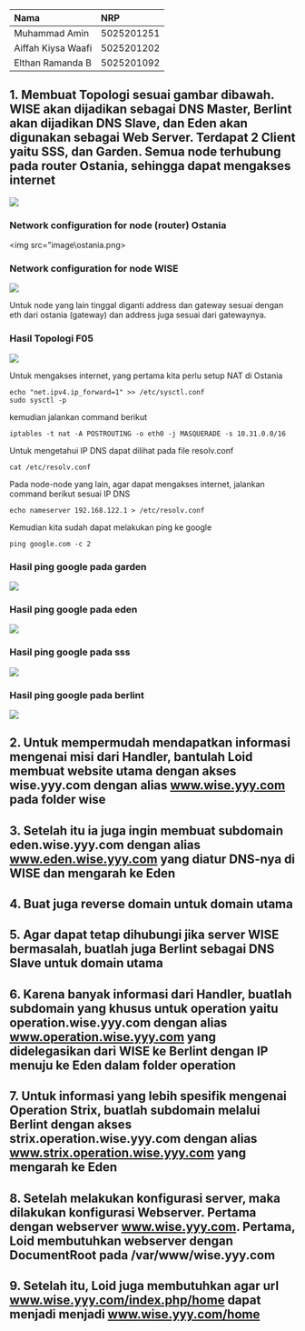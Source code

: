 |     Nama    |     NRP    |
| :--------- |:--------    |
|Muhammad Amin | 5025201251 |
|Aiffah Kiysa Waafi | 5025201202 |
|Elthan Ramanda B | 5025201092 |

## 1. Membuat Topologi sesuai gambar dibawah. WISE akan dijadikan sebagai DNS Master, Berlint akan dijadikan DNS Slave, dan Eden akan digunakan sebagai Web Server. Terdapat 2 Client yaitu SSS, dan Garden. Semua node terhubung pada router Ostania, sehingga dapat mengakses internet 
<img src="image\imageTopologiSoal.png">

### Network configuration for node (router) Ostania
<img src="image\ostania.png>

### Network configuration for node WISE
<img src="image\wise.png">

Untuk node yang lain tinggal diganti address dan gateway sesuai dengan eth dari ostania (gateway) dan address juga sesuai dari gatewaynya.

### Hasil Topologi F05
<img src="image\topologiHasil.png">

Untuk mengakses internet, yang pertama kita perlu setup NAT di Ostania
```
echo "net.ipv4.ip_forward=1" >> /etc/sysctl.conf
sudo sysctl -p
```
kemudian jalankan command berikut
```
iptables -t nat -A POSTROUTING -o eth0 -j MASQUERADE -s 10.31.0.0/16
```
Untuk mengetahui IP DNS dapat dilihat pada file resolv.conf
```
cat /etc/resolv.conf
```

Pada node-node yang lain, agar dapat mengakses internet, jalankan command berikut sesuai IP DNS
```
echo nameserver 192.168.122.1 > /etc/resolv.conf
```
Kemudian kita sudah dapat melakukan ping ke google
```
ping google.com -c 2
```

### Hasil ping google pada garden
<img src="image\ping_google_garden.png">

### Hasil ping google pada eden
<img src="image\ping_google_eden.png">

### Hasil ping google pada sss
<img src="image\ping_google_sss.png">

### Hasil ping google pada berlint
<img src="image\ping_google_berlint.png">

## 2. Untuk mempermudah mendapatkan informasi mengenai misi dari Handler, bantulah Loid membuat website utama dengan akses wise.yyy.com dengan alias www.wise.yyy.com pada folder wise



## 3. Setelah itu ia juga ingin membuat subdomain eden.wise.yyy.com dengan alias www.eden.wise.yyy.com yang diatur DNS-nya di WISE dan mengarah ke Eden

## 4. Buat juga reverse domain untuk domain utama 

## 5. Agar dapat tetap dihubungi jika server WISE bermasalah, buatlah juga Berlint sebagai DNS Slave untuk domain utama 

## 6. Karena banyak informasi dari Handler, buatlah subdomain yang khusus untuk operation yaitu operation.wise.yyy.com dengan alias www.operation.wise.yyy.com yang didelegasikan dari WISE ke Berlint dengan IP menuju ke Eden dalam folder operation 

## 7. Untuk informasi yang lebih spesifik mengenai Operation Strix, buatlah subdomain melalui Berlint dengan akses strix.operation.wise.yyy.com dengan alias www.strix.operation.wise.yyy.com yang mengarah ke Eden

## 8. Setelah melakukan konfigurasi server, maka dilakukan konfigurasi Webserver. Pertama dengan webserver www.wise.yyy.com. Pertama, Loid membutuhkan webserver dengan DocumentRoot pada /var/www/wise.yyy.com

## 9. Setelah itu, Loid juga membutuhkan agar url www.wise.yyy.com/index.php/home dapat menjadi menjadi www.wise.yyy.com/home